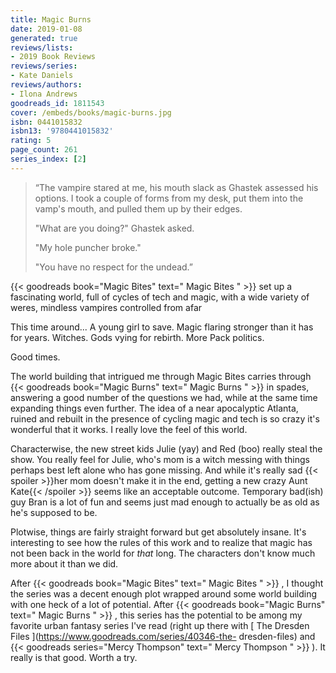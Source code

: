 ```yaml
---
title: Magic Burns
date: 2019-01-08
generated: true
reviews/lists:
- 2019 Book Reviews
reviews/series:
- Kate Daniels
reviews/authors:
- Ilona Andrews
goodreads_id: 1811543
cover: /embeds/books/magic-burns.jpg
isbn: 0441015832
isbn13: '9780441015832'
rating: 5
page_count: 261
series_index: [2]
---
```

>  “The vampire stared at me, his mouth slack as Ghastek assessed his options. I took a couple of forms from my desk, put them into the vamp's mouth, and pulled them up by their edges.  
>
>  "What are you doing?" Ghastek asked.  
>
>  "My hole puncher broke."  
>
>  "You have no respect for the undead.”  

<!--more-->

{{< goodreads book="Magic Bites" text=" Magic Bites " >}} set up a fascinating world, full of cycles of tech and magic, with a wide variety of weres, mindless vampires controlled from afar  

This time around... A young girl to save. Magic flaring stronger than it has for years. Witches. Gods vying for rebirth. More Pack politics.  

Good times.  

The world building that intrigued me through Magic Bites carries through {{< goodreads book="Magic Burns" text=" Magic Burns " >}} in spades, answering a good number of the questions we had, while at the same time expanding things even further. The idea of a near apocalyptic Atlanta, ruined and rebuilt in the presence of cycling magic and tech is so crazy it's wonderful that it works. I really love the feel of this world.  

Characterwise, the new street kids Julie (yay) and Red (boo) really steal the show. You really feel for Julie, who's mom is a witch messing with things perhaps best left alone who has gone missing. And while it's really sad  {{< spoiler >}}her mom doesn't make it in the end, getting a new crazy Aunt Kate{{< /spoiler >}}  seems like an acceptable outcome. Temporary bad(ish) guy Bran is a lot of fun and seems just mad enough to actually be as old as he's supposed to be.  

Plotwise, things are fairly straight forward but get absolutely insane. It's interesting to see how the rules of this work and to realize that magic has not been back in the world for *that* long. The characters don't know much more about it than we did.  

After {{< goodreads book="Magic Bites" text=" Magic Bites " >}} , I thought the series was a decent enough plot wrapped around some world building with one heck of a lot of potential. After {{< goodreads book="Magic Burns" text=" Magic Burns " >}} , this series has the potential to be among my favorite urban fantasy series I've read (right up there with [ The Dresden Files ](https://www.goodreads.com/series/40346-the- dresden-files) and {{< goodreads series="Mercy Thompson" text=" Mercy Thompson " >}} ). It really is that good. Worth a try.